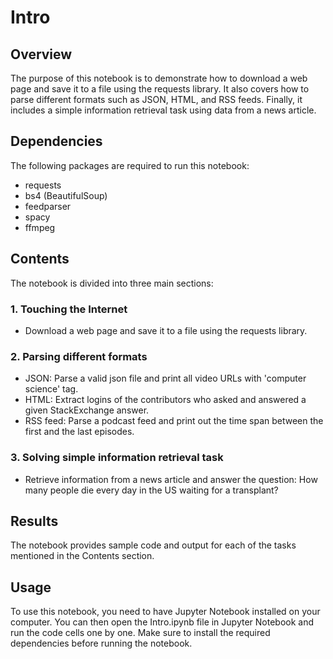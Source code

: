 # Intro

## Overview

The purpose of this notebook is to demonstrate how to download a web page and save it to a file using the requests library. It also covers how to parse different formats such as JSON, HTML, and RSS feeds. Finally, it includes a simple information retrieval task using data from a news article.

## Dependencies

The following packages are required to run this notebook:

- requests
- bs4 (BeautifulSoup)
- feedparser
- spacy
- ffmpeg

## Contents

The notebook is divided into three main sections:

### 1. Touching the Internet

- Download a web page and save it to a file using the requests library.

### 2. Parsing different formats

- JSON: Parse a valid json file and print all video URLs with 'computer science' tag.
- HTML: Extract logins of the contributors who asked and answered a given StackExchange answer.
- RSS feed: Parse a podcast feed and print out the time span between the first and the last episodes.

### 3. Solving simple information retrieval task

- Retrieve information from a news article and answer the question: How many people die every day in the US waiting for a transplant?

## Results

The notebook provides sample code and output for each of the tasks mentioned in the Contents section.

## Usage

To use this notebook, you need to have Jupyter Notebook installed on your computer. You can then open the Intro.ipynb file in Jupyter Notebook and run the code cells one by one. Make sure to install the required dependencies before running the notebook.
